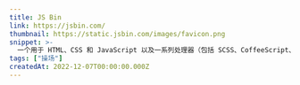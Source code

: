 ```yaml
---
title: JS Bin
link: https://jsbin.com/
thumbnail: https://static.jsbin.com/images/favicon.png
snippet: >-
  一个用于 HTML、CSS 和 JavaScript 以及一系列处理器（包括 SCSS、CoffeeScript、Jade 等）的实时 pastebin。
tags: ["操场"]
createdAt: 2022-12-07T00:00:00.000Z
---
```

